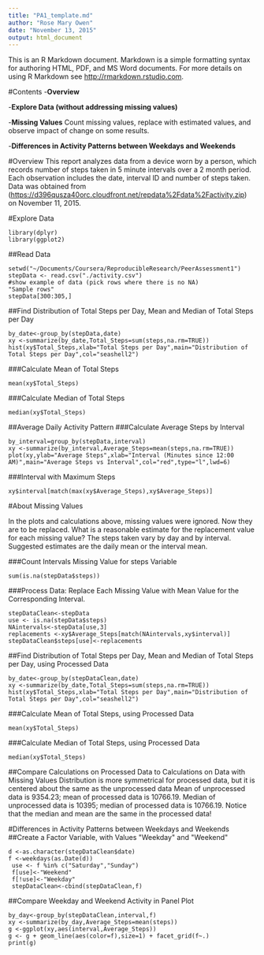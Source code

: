 ```yaml
---
title: "PA1_template.md"
author: "Rose Mary Owen"
date: "November 13, 2015"
output: html_document
---
```


This is an R Markdown document. Markdown is a simple formatting syntax for authoring HTML, PDF, and MS Word documents. For more details on using R Markdown see <http://rmarkdown.rstudio.com>.

#Contents
-**Overview**

-**Explore Data (without addressing missing values)**

-**Missing Values** Count missing values, replace with estimated values, and observe impact of change on some results.

-**Differences in Activity Patterns between Weekdays and Weekends**

#Overview
This report analyzes data from a device worn by a person,  which records number of steps taken in 5 minute intervals over a 2 month period. Each observation includes the date, interval ID and number of steps taken.
Data was obtained from (https://d396qusza40orc.cloudfront.net/repdata%2Fdata%2Factivity.zip) on November 11, 2015.

#Explore Data
```{r setup, include=TRUE, echo=TRUE}
library(dplyr)
library(ggplot2)
```
##Read Data

```{r getData, echo=TRUE}
setwd("~/Documents/Coursera/ReproducibleResearch/PeerAssessment1")
stepData <- read.csv("./activity.csv")
#show example of data (pick rows where there is no NA)
"Sample rows"
stepData[300:305,]
```

##Find Distribution of Total Steps per Day, Mean and Median of Total Steps per Day
```{r exploreData, echo=TRUE}
by_date<-group_by(stepData,date)
xy <-summarize(by_date,Total_Steps=sum(steps,na.rm=TRUE))
hist(xy$Total_Steps,xlab="Total Steps per Day",main="Distribution of Total Steps per Day",col="seashell2")
```

###Calculate Mean of Total Steps
```{r , echo=TRUE}
mean(xy$Total_Steps)
```
###Calculate Median of Total Steps
```{r, echo=TRUE}
median(xy$Total_Steps)
```
##Average Daily Activity Pattern
###Calculate Average Steps by Interval

```{r AverageSteps, echo=TRUE}
by_interval=group_by(stepData,interval)
xy <-summarize(by_interval,Average_Steps=mean(steps,na.rm=TRUE))
plot(xy,ylab="Average Steps",xlab="Interval (Minutes since 12:00 AM)",main="Average Steps vs Interval",col="red",type="l",lwd=6)
```

###Interval with Maximum Steps
```{r maxInt, echo=TRUE}
xy$interval[match(max(xy$Average_Steps),xy$Average_Steps)]
```
#About Missing Values

In the plots and calculations above, missing values were ignored.  Now they are to be replaced.  What is a reasonable estimate for the replacement value for each missing value?  The steps taken vary by day and by interval. Suggested estimates are the daily mean or the interval mean.

###Count Intervals Missing Value for steps Variable
```{r isna}
sum(is.na(stepData$steps))
```
###Process Data:  Replace Each Missing Value with Mean Value for the Corresponding Interval.

```{r replacement}
stepDataClean<-stepData
use <- is.na(stepData$steps)
NAintervals<-stepData[use,3]
replacements <-xy$Average_Steps[match(NAintervals,xy$interval)]
stepDataClean$steps[use]<-replacements
```
##Find Distribution of Total Steps per Day, Mean and Median of Total Steps per Day, using Processed Data
```{r exploreDataClean, echo=TRUE}
by_date<-group_by(stepDataClean,date)
xy <-summarize(by_date,Total_Steps=sum(steps,na.rm=TRUE))
hist(xy$Total_Steps,xlab="Total Steps per Day",main="Distribution of Total Steps per Day",col="seashell2")
```

###Calculate Mean of Total Steps, using Processed Data
```{r , echo=TRUE}
mean(xy$Total_Steps)
```
###Calculate Median of Total Steps, using Processed Data
```{r, echo=TRUE}
median(xy$Total_Steps)
```
##Compare Calculations on Processed Data to Calculations on Data with Missing Values
Distribution is more symmetrical for processed data, but it is centered about the same as the unprocessed data
Mean of unprocessed data is 9354.23; mean of processed data is 10766.19. 
Median of unprocessed data is 10395; median of processed data is 10766.19.
Notice that the median and mean are the same in the processed data!

#Differences in Activity Patterns between Weekdays and Weekends
##Create a Factor Variable, with Values "Weekday" and "Weekend"
```{r daytype}
d <-as.character(stepDataClean$date)
f <-weekdays(as.Date(d))
 use <- f %in% c("Saturday","Sunday")
 f[use]<-"Weekend"
 f[!use]<-"Weekday"
 stepDataClean<-cbind(stepDataClean,f)
 ```
##Compare Weekday and Weekend Activity in Panel Plot

```{r panelplot}
by_day<-group_by(stepDataClean,interval,f)
xy <-summarize(by_day,Average_Steps=mean(steps))
g <-ggplot(xy,aes(interval,Average_Steps))
g <- g + geom_line(aes(color=f),size=1) + facet_grid(f~.)
print(g)
```
